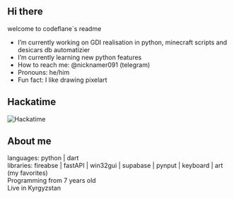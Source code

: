 ## Hi there
welcome to codeflane`s readme  
- I’m currently working on GDI realisation in python, minecraft scripts and desicars db automatizier
- I’m currently learning new python features
- How to reach me: @nicknamer091 (telegram)
- Pronouns: he/him
- Fun fact: I like drawing pixelart    
## Hackatime
![Hackatime](https://github-readme-stats.hackclub.dev/api/wakatime?username=12717&api_domain=hackatime.hackclub.com&theme=darcula&custom_title=Hackatime+Stats&layout=compact&cache_seconds=0&langs_count=8)

## About me
languages: python | dart  
libraries: fireabse | fastAPI | win32gui | supabase | pynput | keyboard | art (my favorites)  
Programming from 7 years old  
Live in Kyrgyzstan  
